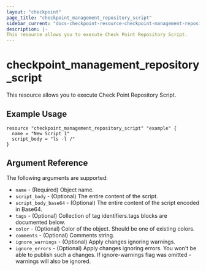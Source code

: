 ```yaml
---
layout: "checkpoint"
page_title: "checkpoint_management_repository_script"
sidebar_current: "docs-checkpoint-resource-checkpoint-management-repository-script"
description: |-
This resource allows you to execute Check Point Repository Script.
---
```


# checkpoint_management_repository_script

This resource allows you to execute Check Point Repository Script.

## Example Usage


```hcl
resource "checkpoint_management_repository_script" "example" {
  name = "New Script 1"
  script_body = "ls -l /"
}
```

## Argument Reference

The following arguments are supported:

* `name` - (Required) Object name. 
* `script_body` - (Optional) The entire content of the script. 
* `script_body_base64` - (Optional) The entire content of the script encoded in Base64. 
* `tags` - (Optional) Collection of tag identifiers.tags blocks are documented below.
* `color` - (Optional) Color of the object. Should be one of existing colors. 
* `comments` - (Optional) Comments string. 
* `ignore_warnings` - (Optional) Apply changes ignoring warnings. 
* `ignore_errors` - (Optional) Apply changes ignoring errors. You won't be able to publish such a changes. If ignore-warnings flag was omitted - warnings will also be ignored. 
